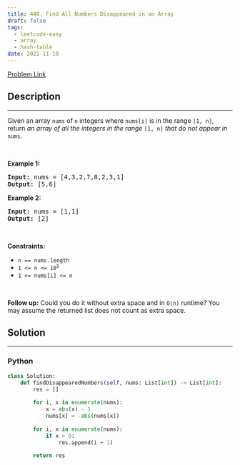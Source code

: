 ```yaml
---
title: 448. Find All Numbers Disappeared in an Array
draft: false
tags: 
  - leetcode-easy
  - array
  - hash-table
date: 2021-11-18
---
```


[Problem Link](https://leetcode.com/problems/find-all-numbers-disappeared-in-an-array/)

## Description

---
<p>Given an array <code>nums</code> of <code>n</code> integers where <code>nums[i]</code> is in the range <code>[1, n]</code>, return <em>an array of all the integers in the range</em> <code>[1, n]</code> <em>that do not appear in</em> <code>nums</code>.</p>

<p>&nbsp;</p>
<p><strong class="example">Example 1:</strong></p>
<pre><strong>Input:</strong> nums = [4,3,2,7,8,2,3,1]
<strong>Output:</strong> [5,6]
</pre><p><strong class="example">Example 2:</strong></p>
<pre><strong>Input:</strong> nums = [1,1]
<strong>Output:</strong> [2]
</pre>
<p>&nbsp;</p>
<p><strong>Constraints:</strong></p>

<ul>
	<li><code>n == nums.length</code></li>
	<li><code>1 &lt;= n &lt;= 10<sup>5</sup></code></li>
	<li><code>1 &lt;= nums[i] &lt;= n</code></li>
</ul>

<p>&nbsp;</p>
<p><strong>Follow up:</strong> Could you do it without extra space and in <code>O(n)</code> runtime? You may assume the returned list does not count as extra space.</p>


## Solution

---
### Python
``` py title='find-all-numbers-disappeared-in-an-array'
class Solution:
    def findDisappearedNumbers(self, nums: List[int]) -> List[int]:
        res = []
        
        for i, x in enumerate(nums):
            x = abs(x) - 1
            nums[x] = -abs(nums[x])
        
        for i, x in enumerate(nums):
            if x > 0:
                res.append(i + 1)
        
        return res
        
        
```

